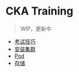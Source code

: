 # CKA Training

> WIP，更新中

* [考试技巧](0.tips.md)
* [安装集群](1.installing.md)
* [Pod](2.pod.md)
* [存储](3.storage.md)
